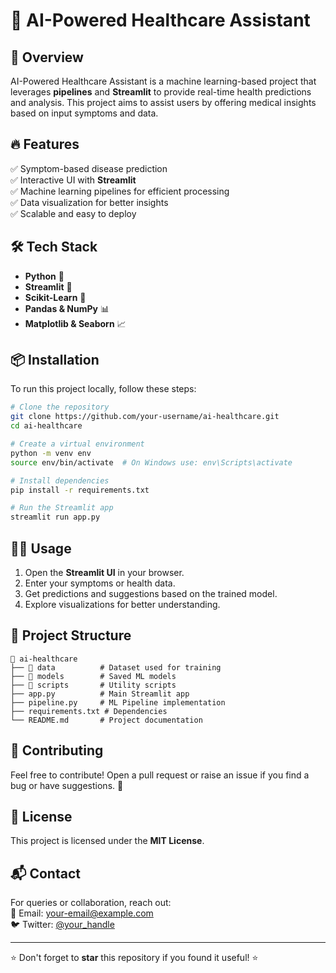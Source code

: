 # 🚀 AI-Powered Healthcare Assistant

## 🏥 Overview
AI-Powered Healthcare Assistant is a machine learning-based project that leverages **pipelines** and **Streamlit** to provide real-time health predictions and analysis. This project aims to assist users by offering medical insights based on input symptoms and data.

## 🔥 Features
✅ Symptom-based disease prediction  
✅ Interactive UI with **Streamlit**  
✅ Machine learning pipelines for efficient processing  
✅ Data visualization for better insights  
✅ Scalable and easy to deploy  

## 🛠️ Tech Stack
- **Python** 🐍
- **Streamlit** 🎨
- **Scikit-Learn** 🤖
- **Pandas & NumPy** 📊
- **Matplotlib & Seaborn** 📈

## 📦 Installation
To run this project locally, follow these steps:

```bash
# Clone the repository
git clone https://github.com/your-username/ai-healthcare.git
cd ai-healthcare

# Create a virtual environment
python -m venv env
source env/bin/activate  # On Windows use: env\Scripts\activate

# Install dependencies
pip install -r requirements.txt

# Run the Streamlit app
streamlit run app.py
```

## 🏃‍♂️ Usage
1. Open the **Streamlit UI** in your browser.
2. Enter your symptoms or health data.
3. Get predictions and suggestions based on the trained model.
4. Explore visualizations for better understanding.

## 📁 Project Structure
```
📂 ai-healthcare
├── 📁 data          # Dataset used for training
├── 📁 models        # Saved ML models
├── 📁 scripts       # Utility scripts
├── app.py          # Main Streamlit app
├── pipeline.py     # ML Pipeline implementation
├── requirements.txt # Dependencies
└── README.md       # Project documentation
```

## 🤝 Contributing
Feel free to contribute! Open a pull request or raise an issue if you find a bug or have suggestions. 🚀

## 📜 License
This project is licensed under the **MIT License**.

## 📬 Contact
For queries or collaboration, reach out:  
📧 Email: your-email@example.com  
🐦 Twitter: [@your_handle](https://twitter.com/)  

---

⭐ Don't forget to **star** this repository if you found it useful! ⭐
